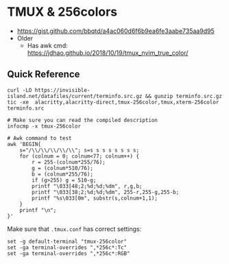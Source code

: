 # TMUX & 256colors

- https://gist.github.com/bbqtd/a4ac060d6f6b9ea6fe3aabe735aa9d95
- Older
  - Has awk cmd: https://jdhao.github.io/2018/10/19/tmux_nvim_true_color/

## Quick Reference

```shell
curl -LO https://invisible-island.net/datafiles/current/terminfo.src.gz && gunzip terminfo.src.gz
tic -xe  alacritty,alacritty-direct,tmux-256color,tmux,xterm-256color terminfo.src

# Make sure you can read the compiled description
infocmp -x tmux-256color

# Awk command to test
awk 'BEGIN{
    s="/\\/\\/\\/\\/\\"; s=s s s s s s s s;
    for (colnum = 0; colnum<77; colnum++) {
        r = 255-(colnum*255/76);
        g = (colnum*510/76);
        b = (colnum*255/76);
        if (g>255) g = 510-g;
        printf "\033[48;2;%d;%d;%dm", r,g,b;
        printf "\033[38;2;%d;%d;%dm", 255-r,255-g,255-b;
        printf "%s\033[0m", substr(s,colnum+1,1);
    }
    printf "\n";
}'
```

Make sure that `.tmux.conf` has correct settings:

```
set -g default-terminal "tmux-256color"
set -ga terminal-overrides ",*256c*:Tc"
set -ga terminal-overrides ",*256c*:RGB"
```
